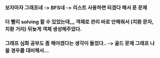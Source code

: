 ### 보자마자 그래프네 -> BFS네 -> 리스트 사용하면 되겠다 해서 푼 문제

### 더 빨리 solving 할 수 있었는데,,, 객체로 관리 바로 안해줘서 (치환 문자, 치환 거리)  뒤늦게 객체 생성해주었다.

### 그래프 심화 공부도 좀 해야겠다는 생각이 들었다.. -> 골드 문제 그래프 나올 경우를 대비해서...
